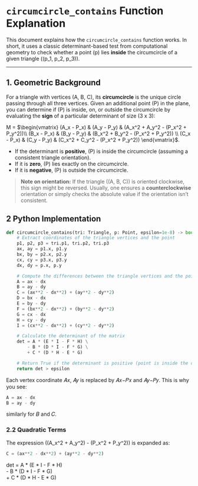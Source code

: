 # `circumcircle_contains` Function Explanation

This document explains how the `circumcircle_contains` function works. In short, it uses a classic determinant-based test from computational geometry to check whether a point \(p\) lies **inside** the circumcircle of a given triangle \((p_1, p_2, p_3)\).

---

## 1. Geometric Background

For a triangle with vertices \(A, B, C\), its **circumcircle** is the unique circle passing through all three vertices. Given an additional point \(P\) in the plane, you can determine if \(P\) is inside, on, or outside the circumcircle by evaluating the **sign** of a particular determinant of size (3 x 3):


M = $\begin{vmatrix}
(A_x - P_x) & (A_y - P_y) & (A_x^2 + A_y^2 - (P_x^2 + P_y^2))\\
(B_x - P_x) & (B_y - P_y) & (B_x^2 + B_y^2 - (P_x^2 + P_y^2)) \\
(C_x - P_x) & (C_y - P_y) & (C_x^2 + C_y^2 - (P_x^2 + P_y^2))
\end{vmatrix}$.

- If the determinant is **positive**, \(P\) is inside the circumcircle (assuming a consistent triangle orientation).
- If it is **zero**, \(P\) lies exactly on the circumcircle.
- If it is **negative**, \(P\) is outside the circumcircle.

> **Note on orientation:** If the triangle \((A, B, C)\) is oriented clockwise, this sign might be reversed. Usually, one ensures a **counterclockwise** orientation or simply checks the absolute value if the orientation isn’t consistent.

## 2 Python Implementation

```python
def circumcircle_contains(tri: Triangle, p: Point, epsilon=1e-8) -> bool:
    # Extract coordinates of the triangle vertices and the point
    p1, p2, p3 = tri.p1, tri.p2, tri.p3
    ax, ay = p1.x, p1.y
    bx, by = p2.x, p2.y
    cx, cy = p3.x, p3.y
    dx, dy = p.x, p.y

    # Compute the differences between the triangle vertices and the point
    A = ax - dx
    B = ay - dy
    C = (ax**2 - dx**2) + (ay**2 - dy**2)
    D = bx - dx
    E = by - dy
    F = (bx**2 - dx**2) + (by**2 - dy**2)
    G = cx - dx
    H = cy - dy
    I = (cx**2 - dx**2) + (cy**2 - dy**2)

    # Calculate the determinant of the matrix
    det = A * (E * I - F * H) \
        - B * (D * I - F * G) \
        + C * (D * H - E * G)

    # Return True if the determinant is positive (point is inside the circumcircle)
    return det > epsilon
```

Each vertex coordinate 
𝐴𝑥, 𝐴𝑦 is replaced by 𝐴𝑥−𝑃𝑥 and 𝐴𝑦−𝑃𝑦. This is why you see:
```python
A = ax - dx
B = ay - dy
```
similarly for  𝐵  and  𝐶.

### 2.2 Quadratic Terms

The expression \((A_x^2 + A_y^2) - (P_x^2 + P_y^2)\) is expanded as:

```python
C = (ax**2 - dx**2) + (ay**2 - dy**2)
```

det = A * (E * I - F * H) \
      - B * (D * I - F * G) \
      + C * (D * H - E * G)